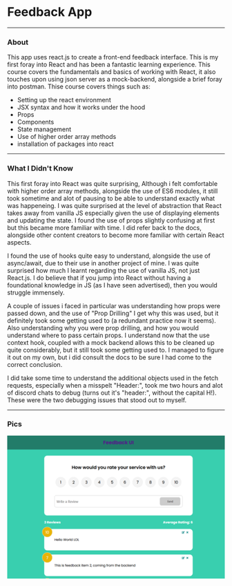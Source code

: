 <h1>Feedback App</h1>

<hr>

<h3>About </h3>

<p>This app uses react.js to create a front-end feedback interface. This is my first foray into React and has been a fantastic learning experience. This course covers the fundamentals and basics of working with React, it also touches upon using json server as a mock-backend, alongside a brief foray into postman. Thise course covers things such as: </p>
<ul>
<li>Setting up the react environment</li>
<li>JSX syntax and how it works under the hood</li>
<li>Props</li>
<li>Components</li>
<li>State management</li>
<li>Use of higher order array methods</li>
<li>installation of packages into react</li>
</ul>

<hr>

<h3>What I Didn't Know</h3>

<p>This first foray into React was quite surprising, Although i felt comfortable with higher order array methods, alongside the use of ES6 modules, it still took sometime and alot of pausing to be able to understand exactly what was happeneing. I was quite surprised at the level of abstraction that React takes away from vanilla JS especially given the use of displaying elements and updating the state. I found the use of props slightly confusing at first but this became more familiar with time. I did refer back to the docs, alongside other content creators to become more familiar with certain React aspects. </p>

<p> I found the use of hooks quite easy to understand, alongside the use of async/await, due to their use in another project of mine. I was quite surprised how much I learnt regarding the use of vanilla JS, not just React.js. I do believe that if you jump into React without having a foundational knowledge in JS (as I have seen advertised), then you would struggle immensely.</p>

<p> A couple of issues i faced in particular was understanding how props were passed down, and the use of "Prop Drilling" I get why this was used, but it definitely took some getting used to (a redundant practice now it seems). Also understanding why you were prop drilling, and how you would understand where to pass certain props. I understand now that the use context hook, coupled with a mock backend allows this to be cleaned up quite considerably, but it still took some getting used to. I managed to figure it out on my own, but i did consult the docs to be sure I had come to the correct conclusion. </p>

<p>I did take some time to understand the additional objects used in the fetch requests, especially when a misspelt "Header:", took me two hours and alot of discord chats to debug (turns out it's "header:", without the capital H!). These were the two debugging issues that stood out to myself.</p>

<hr>

<h3> Pics </h3>
<img src = "./imgs/desktop-img1.png" alt ="A desktop picture">

